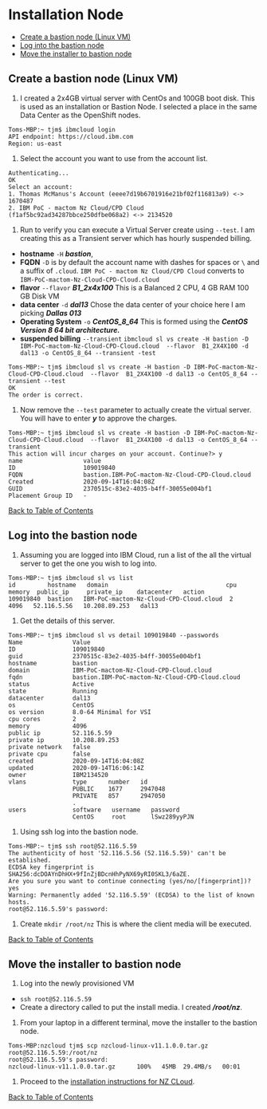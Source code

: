 # Installation Node
- [Create a bastion node (Linux VM)](#create-a-bastion-node-linux-vm)
- [Log into the bastion node](#log-into-the-bastion-node)
- [Move the installer to bastion node](#move-the-installer-to-bastion-node)
## Create a bastion node (Linux VM)
1. I created a 2x4GB virtual server with CentOs and 100GB boot disk. This is used as an installation or Bastion Node.   I selected a place in the same Data Center as the OpenShift nodes.
~~~
Toms-MBP:~ tjm$ ibmcloud login
API endpoint: https://cloud.ibm.com
Region: us-east
~~~
1. Select the account you want to use from the account list.
~~~
Authenticating...
OK
Select an account:
1. Thomas McManus's Account (eeee7d19b6701916e21bf02f116813a9) <-> 1670487
2. IBM PoC - mactom Nz Cloud/CPD Cloud (f1af5bc92ad34287bbce250dfbe068a2) <-> 2134520
~~~
1. Run to verify you can execute a Virtual Server create using `--test`.  I am creating this as a Transient server which has hourly suspended billing.
  - **hostname**  `-H` ***bastion***,
  - **FQDN** `-D` is by default the account name with dashes for spaces or `\` and a suffix of `.cloud`.  `IBM PoC - mactom Nz Cloud/CPD Cloud` converts to `IBM-PoC-mactom-Nz-Cloud-CPD-Cloud.cloud`
  - **flavor** `--flavor` ***B1_2x4x100***   This is a Balanced 2 CPU, 4 GB RAM  100 GB Disk VM
  - **data center** `-d` ***dal13***   Chose the data center of your choice here  I am picking ***Dallas 013***
  - **Operating System** `-o` ***CentOS_8_64***  This is formed using the ***CentOS Version 8 64 bit architecture.***
  - **suspended billing** `--transient`
`ibmcloud sl vs create -H bastion -D IBM-PoC-mactom-Nz-Cloud-CPD-Cloud.cloud  --flavor  B1_2X4X100 -d dal13 -o CentOS_8_64 --transient -test`
~~~
Toms-MBP:~ tjm$ ibmcloud sl vs create -H bastion -D IBM-PoC-mactom-Nz-Cloud-CPD-Cloud.cloud  --flavor  B1_2X4X100 -d dal13 -o CentOS_8_64 --transient --test
OK
The order is correct.
~~~
1. Now remove the `--test` parameter to actually create the virtual server. You will have to enter ***y*** to approve the charges.
~~~
Toms-MBP:~ tjm$ ibmcloud sl vs create -H bastion -D IBM-PoC-mactom-Nz-Cloud-CPD-Cloud.cloud  --flavor  B1_2X4X100 -d dal13 -o CentOS_8_64 --transient
This action will incur charges on your account. Continue?> y
name                 value
ID                   109019840
FQDN                 bastion.IBM-PoC-mactom-Nz-Cloud-CPD-Cloud.cloud
Created              2020-09-14T16:04:08Z
GUID                 2370515c-83e2-4035-b4ff-30055e004bf1
Placement Group ID   -
~~~

[Back to Table of Contents](hhttps://tjmcmanus.github.io/IBMPartnerDemo/bastion.html)

## Log into the bastion node
1. Assuming you are logged into IBM Cloud, run a list of the all the virtual server to get the one you wish to log into.
~~~
Toms-MBP:~ tjm$ ibmcloud sl vs list
id         hostname   domain                                 cpu   memory  public_ip     private_ip    datacenter   action
109019840  bastion   IBM-PoC-mactom-Nz-Cloud-CPD-Cloud.cloud  2     4096   52.116.5.56   10.208.89.253   dal13
~~~
1. Get the details of this server.
~~~
Toms-MBP:~ tjm$ ibmcloud sl vs detail 109019840 --passwords
Name              Value
ID                109019840
guid              2370515c-83e2-4035-b4ff-30055e004bf1
hostname          bastion
domain            IBM-PoC-mactom-Nz-Cloud-CPD-Cloud.cloud
fqdn              bastion.IBM-PoC-mactom-Nz-Cloud-CPD-Cloud.cloud
status            Active
state             Running
datacenter        dal13
os                CentOS
os version        8.0-64 Minimal for VSI
cpu cores         2
memory            4096
public ip         52.116.5.59
private ip        10.208.89.253
private network   false
private cpu       false
created           2020-09-14T16:04:08Z
updated           2020-09-14T16:06:14Z
owner             IBM2134520
vlans             type      number   id
                  PUBLIC    1677     2947048
                  PRIVATE   857      2947050
                  .
users             software   username   password
                  CentOS     root       lSwz289yyPJN
~~~
1.  Using ssh log into the bastion node.
~~~
Toms-MBP:~ tjm$ ssh root@52.116.5.59
The authenticity of host '52.116.5.56 (52.116.5.59)' can't be established.
ECDSA key fingerprint is SHA256:dcDOAYnDhHX+9fInZjBDcnHhPyNX69yRI0SKL3/6aZE.
Are you sure you want to continue connecting (yes/no/[fingerprint])? yes
Warning: Permanently added '52.116.5.59' (ECDSA) to the list of known hosts.
root@52.116.5.59's password:
~~~
1. Create `mkdir /root/nz`  This is where the client media will be executed.

[Back to Table of Contents](#installation-ode)

## Move the installer to bastion node
1. Log into the newly provisioned VM
  - `ssh root@52.116.5.59`
  - Create a directory called to put the install media. I created ***/root/nz***.
1. From your laptop in a different terminal, move the installer to the bastion node.
~~~
Toms-MBP:nzcloud tjm$ scp nzcloud-linux-v11.1.0.0.tar.gz root@52.116.5.59:/root/nz
root@52.116.5.59's password:
nzcloud-linux-v11.1.0.0.tar.gz      100%   45MB  29.4MB/s   00:01    
~~~
1. Proceed to the [installation instructions for NZ CLoud](nzcloud.md).

[Back to Table of Contents](bastion.md)
